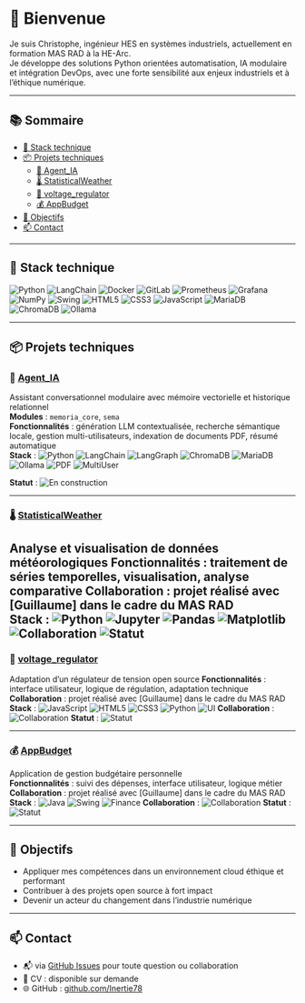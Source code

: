 # 👋 Bienvenue

Je suis Christophe, ingénieur HES en systèmes industriels, actuellement en formation MAS RAD à la HE-Arc.  
Je développe des solutions Python orientées automatisation, IA modulaire et intégration DevOps, avec une forte sensibilité aux enjeux industriels et à l’éthique numérique.

---

## 📚 Sommaire

- [🔧 Stack technique](#-stack-technique)
- [📦 Projets techniques](#-projets-techniques)
  - [🧠 Agent_IA](#-agent_ia)
  - [🌡️ StatisticalWeather](#-statisticalweather)
  - [🔌 voltage_regulator](#-voltage_regulator)
  - [💰 AppBudget](#-appbudget)
- [🎯 Objectifs](#-objectifs)
- [📫 Contact](#-contact)

---

## 🔧 Stack technique

![Python](https://img.shields.io/badge/Python-3.10-blue?logo=python&logoColor=white)
![LangChain](https://img.shields.io/badge/LangChain-AI_Agents-green)
![Docker](https://img.shields.io/badge/Docker-Containerization-blue?logo=docker&logoColor=white)
![GitLab](https://img.shields.io/badge/GitLab-CI/CD-orange?logo=gitlab&logoColor=white)
![Prometheus](https://img.shields.io/badge/Monitoring-Prometheus-yellow)
![Grafana](https://img.shields.io/badge/Monitoring-Grafana-orange?logo=grafana&logoColor=white)
![NumPy](https://img.shields.io/badge/Python_NumPy-Scientific-blue?logo=python&logoColor=white)
![Swing](https://img.shields.io/badge/Java_UI-Swing-blueviolet)
![HTML5](https://img.shields.io/badge/Web-HTML5-red?logo=html5&logoColor=white)
![CSS3](https://img.shields.io/badge/Web-CSS3-blue?logo=css3&logoColor=white)
![JavaScript](https://img.shields.io/badge/Web-JavaScript-yellow?logo=javascript&logoColor=white)
![MariaDB](https://img.shields.io/badge/Database-MariaDB-lightgrey?logo=mariadb&logoColor=blue)
![ChromaDB](https://img.shields.io/badge/VectorDB-ChromaDB-purple)
![Ollama](https://img.shields.io/badge/LLM-Ollama-black)

---

## 📦 Projets techniques

### 🧠 [Agent_IA](https://github.com/Inertie78/portfolio_technique/tree/main/Agent_IA)
Assistant conversationnel modulaire avec mémoire vectorielle et historique relationnel  
**Modules** : `memoria_core`, `sema`  
**Fonctionnalités** : génération LLM contextualisée, recherche sémantique locale, gestion multi-utilisateurs, indexation de documents PDF, résumé automatique  
**Stack** : 
![Python](https://img.shields.io/badge/Python-3.10-blue?logo=python&logoColor=white)
![LangChain](https://img.shields.io/badge/LangChain-AI_Agents-green)
![LangGraph](https://img.shields.io/badge/LangGraph-Workflow_Agents-purple)
![ChromaDB](https://img.shields.io/badge/VectorDB-ChromaDB-purple)
![MariaDB](https://img.shields.io/badge/Database-MariaDB-lightgrey?logo=mariadb&logoColor=blue)
![Ollama](https://img.shields.io/badge/LLM-Ollama-black)
![PDF](https://img.shields.io/badge/Document-PDF_Parsing-blue)
![MultiUser](https://img.shields.io/badge/Usage-Multi--User-green)

**Statut** : ![En construction](https://img.shields.io/badge/Statut-En%20construction-yellow?logo=git&logoColor=black)

---

### 🌡️ [StatisticalWeather](https://github.com/Inertie78/StatisticalWeather)
Analyse et visualisation de données météorologiques
**Fonctionnalités** : traitement de séries temporelles, visualisation, analyse comparative
**Collaboration** : projet réalisé avec [Guillaume] dans le cadre du MAS RAD  
**Stack** :
![Python](https://img.shields.io/badge/Python-3.10-blue?logo=python&logoColor=white)
![Jupyter](https://img.shields.io/badge/Notebook-Jupyter-orange?logo=jupyter&logoColor=white)
![Pandas](https://img.shields.io/badge/Data-Pandas-yellow?logo=pandas&logoColor=black)
![Matplotlib](https://img.shields.io/badge/Visualization-Matplotlib-blue?logo=python&logoColor=white)
![Collaboration](https://img.shields.io/badge/Collaboration-Guillaume-blueviolet)
![Statut](https://img.shields.io/badge/Statut-Académique-green?logo=git&logoColor=white)
---

### 🔌 [voltage_regulator](https://github.com/Inertie78/voltage_regulator)
Adaptation d’un régulateur de tension open source
**Fonctionnalités** : interface utilisateur, logique de régulation, adaptation technique
**Collaboration** : projet réalisé avec [Guillaume] dans le cadre du MAS RAD  
**Stack** : 
![JavaScript](https://img.shields.io/badge/Web-JavaScript-yellow?logo=javascript&logoColor=white)
![HTML5](https://img.shields.io/badge/Web-HTML5-red?logo=html5&logoColor=white)
![CSS3](https://img.shields.io/badge/Web-CSS3-blue?logo=css3&logoColor=white)
![Python](https://img.shields.io/badge/Python-3.10-blue?logo=python&logoColor=white)
![UI](https://img.shields.io/badge/Interface-User%20Interface-lightgrey)
**Collaboration** : ![Collaboration](https://img.shields.io/badge/Collaboration-Guillaume-blueviolet)
**Statut** : ![Statut](https://img.shields.io/badge/Statut-Prototype-orange?logo=git&logoColor=white)

---

### 💰 [AppBudget](https://github.com/Inertie78/AppBudget)
Application de gestion budgétaire personnelle  
**Fonctionnalités** : suivi des dépenses, interface utilisateur, logique métier
**Collaboration** : projet réalisé avec [Guillaume] dans le cadre du MAS RAD  
**Stack** : 
![Java](https://img.shields.io/badge/Java-Application-red?logo=java&logoColor=white)
![Swing](https://img.shields.io/badge/Java_UI-Swing-blueviolet)
![Finance](https://img.shields.io/badge/Domaine-Finance-green)
**Collaboration** : ![Collaboration](https://img.shields.io/badge/Collaboration-Guillaume-blueviolet)
**Statut** : ![Statut](https://img.shields.io/badge/Statut-Prototype-orange?logo=git&logoColor=white)

---

## 🎯 Objectifs

- Appliquer mes compétences dans un environnement cloud éthique et performant  
- Contribuer à des projets open source à fort impact  
- Devenir un acteur du changement dans l’industrie numérique

---

## 📫 Contact

- 📬 via [GitHub Issues](https://github.com/Inertie78/Inertie78/issues) pour toute question ou collaboration  
- 📄 CV : disponible sur demande  
- 🌐 GitHub : [github.com/Inertie78](https://github.com/Inertie78)
